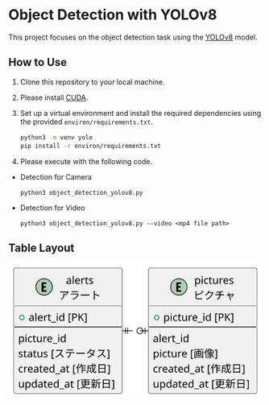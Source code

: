 # Object Detection with YOLOv8

This project focuses on the object detection task using the [YOLOv8](https://github.com/ultralytics/ultralytics) model.

## How to Use

1. Clone this repository to your local machine.
2. Please install [CUDA](https://developer.nvidia.com/cuda-downloads).
3. Set up a virtual environment and install the required dependencies using the provided `environ/requirements.txt`.

   ```bash
   python3 -m venv yolo
   pip install -r environ/requirements.txt
   ```

4. Please execute with the following code.

- Detection for Camera

   ```bash: Detection for Camera
   python3 object_detection_yolov8.py
   ```

- Detection for Video

   ```bash: Detection for Video
   python3 object_detection_yolov8.py --video <mp4 file path>
   ```

## Table Layout

![overview](plantuml/erd.svg)
